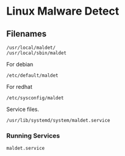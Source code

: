# Linux Malware Detect

## Filenames

```
/usr/local/maldet/
/usr/local/sbin/maldet
```

For debian

```
/etc/default/maldet
```

For redhat

```
/etc/sysconfig/maldet
```

Service files.

```
/usr/lib/systemd/system/maldet.service
```

### Running Services

```
maldet.service
```
